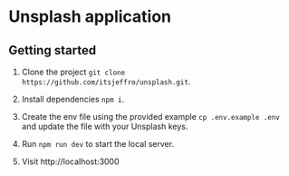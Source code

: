 # Unsplash application

## Getting started

1. Clone the project `git clone https://github.com/itsjeffro/unsplash.git`.

2. Install dependencies `npm i`.

3. Create the env file using the provided example `cp .env.example .env` and update the file with your Unsplash keys.

4. Run `npm run dev` to start the local server.

5. Visit http://localhost:3000
